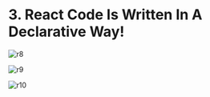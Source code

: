 # 3. React Code Is Written In A Declarative Way!

![r8](https://user-images.githubusercontent.com/50626798/232693915-a60f4547-98aa-4a4a-9769-6aab2df727b4.png)

![r9](https://user-images.githubusercontent.com/50626798/232693925-4b8e8f56-ac44-474d-82a3-71f1d20b3407.png)

![r10](https://user-images.githubusercontent.com/50626798/232693930-29aba40c-b318-4026-af49-b2b4e819cc3d.png)
